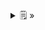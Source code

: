 <details>
  <summary>🗒  »</summary>
<table id="card">
    <tr>
        <td align="center">
            <h3>Precondiciones/ subtipos</h3>
        </td>
    </tr>
    <tr>
        <td>
            <p>Una operación de un subtipo debe tener <b>precondiciones igual es o más débil</b> es que la de su super tipo</p>
        </td>
    </tr>
</table>
</details>